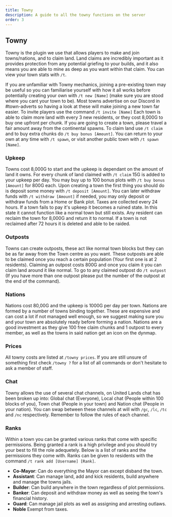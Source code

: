 ```yaml
---
title: Towny
description: A guide to all the towny functions on the server
order: 3
---
```

##  Towny
Towny is the plugin we use that allows players to make and join towns/nations, and to claim land. Land claims are incredibly important as it provides protection from any potential griefing to your builds, and it also means you are able to mine as deep as you want within that claim. You can view your town stats with `/t`.

If you are unfamiliar with Towny mechanics, joining a pre-existing town may be useful so you can familiarise yourself with how it all works before potentially creating your own with `/t new [Name]` (make sure you are stood where you cant your town to be). Most towns advertise on our Discord in #town-adverts so having a look at these will make joining a new town far easier. To invite players use the command `/t invite [Name]` Each town is able to claim more land with every 3 new residents, or they cost 8,000G to buy one upfront per chunk. If you are going to create a town, please travel a fair amount away from the continental spawns. To claim land use `/t claim` and to buy extra chunks do `/t buy bonus [Amount]`. You can return to your own at any time with `/t spawn`, or visit another public town with `/t spawn [Name]`.

### Upkeep
Towns cost 8,000G to start and the upkeep is dependant on the amount of land it owns. For every chunk of land claimed with `/t claim` 15G is added to your upkeep per day.  You may buy up to 100 bonus plots with `/t buy bonus [Amount]` for 800G each. Upon creating a town the first thing you should do is deposit some money with `/t deposit [Amount]`. You can later withdraw funds with `/t withdraw [Amount]` if needed, you may only deposit or withdraw funds from a Home or Bank plot. Taxes are collected every 24 hours. If a town fails to pay it's upkeep it becomes a ruined state. In this state it cannot function like a normal town but still exists. Any resident can reclaim the town for 8,000G and return it to normal. If a town is not reclaimed after 72 hours it is deleted and able to be raided.

### Outposts
Towns can create outposts, these act like normal town blocks but they can be as far away from the Town centre as you want. These outposts are able to be claimed once you reach a certain population (Your first one is at 2 residents). Claiming an outpost costs 800G and once you claim it you can claim land around it like normal. To go to any claimed outpost do `/t outpost` (If you have more than one outpost please put the number of the outpost at the end of the command).

### Nations
Nations cost 80,00G and the upkeep is 1000G per day per town. Nations are formed by a number of towns binding together. These are expensive and can cost a lot if not managed well enough, so we suggest making sure you and your town are absolutely ready before forming a nation. Nations are a good investment as they give 100 free claim chunks and 1 outpost to every member, as well as the towns in said nation get an icon on the dynmap.

### Prices
All towny costs are listed at `/towny prices`. If you are still unsure of something first check `/towny ?` for a list of all commands or don't hesitate to ask a member of staff.

### Chat
Towny allows the use of several chat channels, on United Lands chat has been broken up into: Global chat (Everyone), Local chat (People within 100 blocks of you), Town chat (People in your town) and Nation chat (People in your nation). You can swap between these channels at will with `/gc`, `/lc`, `/tc` and `/nc` respectively. Remember to follow the rules of each channel.

### Ranks
Within a town you can be granted various ranks that come with specific permissions. Being granted a rank is a high privilege and you should try your best to fill the role adequetely. Below is a list of ranks and the permissions they come with. Ranks can be given to residents with the command `/t rank add [Username] [Rank]`.

- **Co-Mayor**: Can do everything the Mayor can except disband the town.
- **Assistant**: Can manage land, add and kick residents, build anywhere and manage the towns jails.
- **Builder**: Can build anywhere in the town regardless of plot permissions.
- **Banker**: Can deposit and withdraw money as well as seeing the town's financial history.
- **Guard**: Can manage jail plots as well as assigning and arresting outlaws.
- **Noble** Exempt from taxes.

